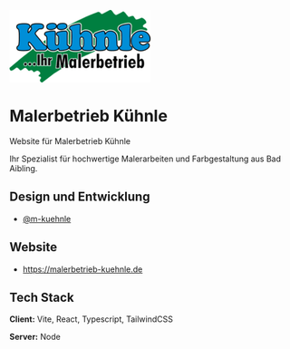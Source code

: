 
![Malerbetrieb Kühnle](src/assets/logo.png)


# Malerbetrieb Kühnle
Website für Malerbetrieb Kühnle

Ihr Spezialist für hochwertige Malerarbeiten und Farbgestaltung aus Bad Aibling.


## Design und Entwicklung

- [@m-kuehnle](https://www.github.com/m-kuehnle)


## Website

- https://malerbetrieb-kuehnle.de


## Tech Stack

**Client:** Vite, React, Typescript, TailwindCSS

**Server:** Node

